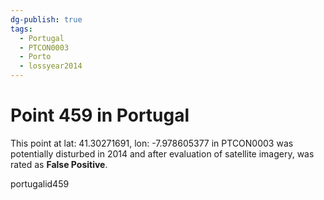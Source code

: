 ```yaml
---
dg-publish: true
tags:
  - Portugal
  - PTCON0003
  - Porto
  - lossyear2014
---
```


# Point 459 in Portugal

This point at lat: 41.30271691, lon: -7.978605377 in PTCON0003 was potentially disturbed in 2014 and after evaluation of satellite imagery, was rated as **False Positive**.



portugalid459
